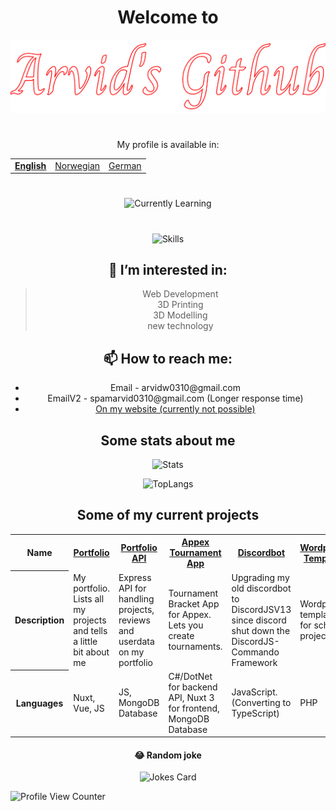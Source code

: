 
<h1 align="center">Welcome to</h1>

<div align="center">
  
<img src="icons/arvid.svg">

</div>

<h1></h1>

<p align="center">My profile is available in:</p>
<table align="center">
  <tr>
    <td><b><u><a href="README.md">English</a></b></u></td>
    <td><a href="README_no.md">Norwegian</a></td>
    <td><a href="README_de.md">German</a></td>
  </tr>
</table>

#

<div align="center">
  
![Currently Learning](https://arvidgithubembed.herokuapp.com/skills?languages=lartrax,php,nuxt,typescript,mysql,go,docker,wordpress,csharp,dotnetcore&backgroundcolor=0D1117&title=I%20am%20currently%20learning&titlecolor=ffffff&textcolor=000000&boxcolor=c6bcbc&bordercolor=0D1117)
  
</div>

#
<div align="center">
  
![Skills](https://arvidgithubembed.herokuapp.com/skills?languages=nuxt,tailwind,sass,javascript,mongodb,lua,css3,html5,express,bootstrap,github,heroku,threejs,nodejs,photoshop,illustrator,unity&backgroundcolor=0D1117&title=Skills&titlecolor=ffffff&textcolor=000000&boxcolor=c6bcbc&bordercolor=0D1117)
  
</div>


<h2 align="center">👀 I’m interested in:</h2>
<blockquote align="center">
  Web Development<br>
  3D Printing<br>
  3D Modelling<br>
  new technology<br>
</blockquote>


<h2 align="center">📫 How to reach me: </h6>
<ul align="center">
  <li align="center">Email - arvidw0310@gmail.com</li>
  <li align="center">EmailV2 - spamarvid0310@gmail.com (Longer response time)</li>
  <li align="center"><a href="https://arvidw.space">On my website (currently not possible)</a></li>
</ul>



<h2 align="center">Some stats about me</h2>

<div align="center">

![Stats](https://github-readme-stats.vercel.app/api?username=ArvidWedtstein&show_icons=true&count_private=true&bg_color=0D1117&title_color=fff&text_color=fff&icon_color=fff&border_color=0D1117)

![TopLangs](https://github-readme-stats.vercel.app/api/top-langs/?username=arvidwedtstein&theme=github_dark&langs_count=10&locale=en&hide_border=false&layout=compact&custom_title=My%20Most%20Used%20Languages&bg_color=0D1117&title_color=fff&text_color=fff&border_color=0D1117)

</div>


<h2 align="center">Some of my current projects</h2>

<table align="center">
  <tr>
    <th>Name</th>
    <th><a href="https://github.com/ArvidWedtstein/Nuxt-Website">Portfolio</a></th>
    <th><a href="https://github.com/ArvidWedtstein/Website-API">Portfolio API</a></th>
    <th><a href="https://github.com/appex/appex-tournaments">Appex Tournament App</a></th>
    <th><a href="https://github.com/ArvidWedtstein/DiscordbotV13">Discordbot</a></th>
    <th><a href="https://github.com/ArvidWedtstein/Devco">Wordpress Template</a></th>
    <th><a href="https://github.com/ArvidWedtstein/github-embed-generator">Github Embed Generator</a></th>
  </tr>
  <tr>
    <th>Description</th>
    <td>My portfolio. Lists all my projects and tells a little bit about me</td>
    <td>Express API for handling projects, reviews and userdata on my portfolio</td>
    <td>Tournament Bracket App for Appex. Lets you create tournaments.</td>
    <td>Upgrading my old discordbot to DiscordJSV13 since discord shut down the DiscordJS-Commando Framework</td>
    <td>Wordpress template for school project</td>
    <td>Embed Stats Generator for github</td>
  </tr>
  <tr>
    <th>Languages</th>
    <td>Nuxt, Vue, JS</td>
    <td>JS, MongoDB Database</td>
    <td>C#/DotNet for backend API, Nuxt 3 for frontend, MongoDB Database</td>
    <td>JavaScript. (Converting to TypeScript)</td>
    <td>PHP</td>
    <td>Go</td>
  </tr>
</table>



<h4 align="center">😂 Random joke</h4>

<div align="center">

![Jokes Card](https://readme-jokes.vercel.app/api)

</div>



![Profile View Counter](https://komarev.com/ghpvc/?username=arvidwedtstein)

